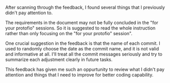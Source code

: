 After scanning through the feedback, I found several things that I previously didn't pay attention to.

The requirements in the document may not be fully concluded in the "for your protofio" sessions. So it is suggested to read the whole instruction rather than only focusing on the "for your protofio" session".

One crucial suggestion in the feedback is that the name of each commit. I used to randomly choose the date as the commit name, and it is not valid and informative at all. I'll treat all the commit messages seriously and try to summarize each adjustment clearly in future tasks.

This feedback has given me such an oppurtunity to review what I didn't pay attention and things that I need to improve for better coding capability.

